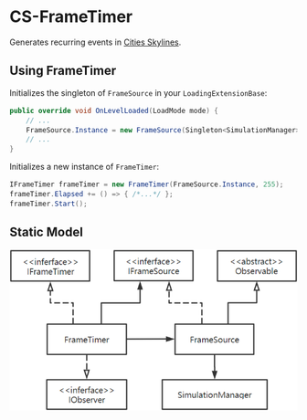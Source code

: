 # CS-FrameTimer
 Generates recurring events in [Cities Skylines](https://www.paradoxplaza.com/cities-skylines/).
## Using FrameTimer
Initializes the singleton of `FrameSource` in your `LoadingExtensionBase`:
```C#
public override void OnLevelLoaded(LoadMode mode) {
    // ...
    FrameSource.Instance = new FrameSource(Singleton<SimulationManager>.instance);
    // ...
}
```
Initializes a new instance of `FrameTimer`:
```C#
IFrameTimer frameTimer = new FrameTimer(FrameSource.Instance, 255);
frameTimer.Elapsed += () => { /*...*/ };
frameTimer.Start();
```
## Static Model
![Static Model](https://github.com/bac0id/CS-FrameTimer/blob/master/static-model.png)
